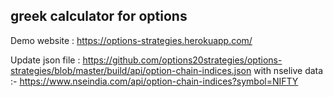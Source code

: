 ## greek calculator for options

Demo website : https://options-strategies.herokuapp.com/

Update json file : https://github.com/options20strategies/options-strategies/blob/master/build/api/option-chain-indices.json with nselive data :- https://www.nseindia.com/api/option-chain-indices?symbol=NIFTY

